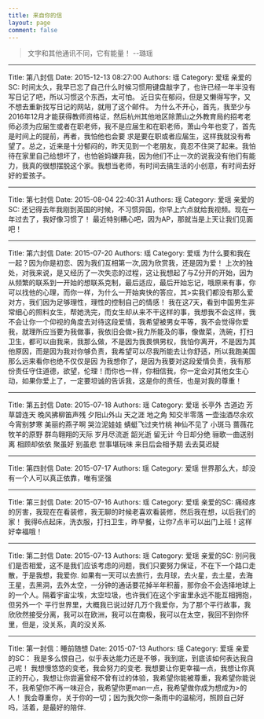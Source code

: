 ```yaml
---
title: 来自你的信
layout: page
comment: false
---
```


> 文字和其他通讯不同，它有能量！ --璐瑶

---
Title: 第八封信
Date: 2015-12-13 08:27:00
Authors: 瑶
Category: 爱瑶
亲爱的SC:
时间太久，我早已忘了自己什么时候习惯用键盘敲字了，也许已经一年半没有写日记了吧，所以习惯这个东西，太可怕。
近日实在郁闷，但是又懒得写字，又不想去重新找写日记的网站，就用了这个邮件。
为什么不开心，首先，我至少与2016年12月才能获得教师资格证，然后杭州其他地区除萧山之外教育局的招考老师必须为应届生或者在职老师，我不是应届生和在职老师，萧山今年也变了，首先是时间上的提前，再者，我怕他也会要
求是要在职或者应届生，这样我就没有希望了。总之，近来是十分郁闷的，昨天见到一个老朋友，竟忍不住哭了起来。我怕待在家里自己给想坏了，也怕爸妈嫌弃我，因为他们不止一次的说我没有他们有能力，我真的很想摆脱这个家。我想当老师，有时间去搞生活的小创意，有时间去好好的爱孩子。

---

Title: 第七封信
Date: 2015-08-04 22:40:31
Authors: 瑶
Category: 爱瑶
亲爱的SC:
还记得去年我刚到英国的时候，不习惯异国，你早上六点就给我视频。现在一年过去了，我好像习惯了！
最近特别糟心吧，因为AP，那就当是上天让我们见面吧！

---

Title: 第六封信
Date: 2015-07-20
Authors: 瑶
Category: 爱瑶
为什么要和我在一起？因为你是初恋、因为我们互相第一次,因为欣赏我，还是因为爱！
上次的独处，对我来说，是又经历了一次失恋的过程，这让我想起了与Z分开的开始，因为从频繁的联系到一开始的想联系克制，最后适应，最后开始忘记，哦原来有事，你可以找他的心理，而你一样，为什么一开始爽快的答应，其>实我们都没有那么爱对方，我们因为足够理性，理性的控制自己的情感！
我在这7天，看到中国男生非常细心的照料女生，帮她洗完，而女生却从来不干这样的事，我想我不会这样，我不会让你一个仰视的角度去对待这段爱情，我希望被男女平等，我不会觉得你爱我，就理所应当要为我做事，我依旧会做>我力所能及的事，像做菜，洗碗，打扫卫生，都可以由我来，我那么做，不是因为我畏惧男权，我怕你离开，不是因为其他原因，而是因为我对你够负责，我希望可以尽我所能去让你舒适，所以我跑美国那么远来看你也绝不仅仅是因
为我想你了，是因为我要对这段爱情负责，我有那份责任守住道德，欲望，伦理！而你也一样，你相信我，你一定会对其他女生心动，如果你爱上了，一定要坦诚的告诉我，这是你的责任，也是对我的尊重！

---

Title: 第五封信
Date: 2015-07-18
Authors: 瑶
Category: 爱瑶
长亭外 古道边 芳草碧连天
晚风拂柳笛声残 夕阳山外山
天之涯 地之角 知交半零落
一壶浊酒尽余欢 今宵别梦寒
美丽的燕子啊 哭泣泥娃娃
蜻蜓飞过夹竹桃 神仙不见了
小斑马 蔷薇花 牧羊的原野
群鸟翱翔的天际 岁月尽流逝
韶光逝 留无计 今日却分绝
骊歌一曲送别离 相顾却依依
聚虽好 别虽悲 世事堪玩味
来日后会相予期 去去莫迟疑

---

Title: 第四封信
Date: 2015-07-17
Authors: 瑶
Category: 爱瑶
世界那么大，却没有一个人可以真正依靠，唯有坚强

---

Title: 第三封信
Date: 2015-07-16
Authors: 瑶
Category: 爱瑶
亲爱的SC:
痛经疼的厉害，我现在在看装修，我无聊的时候老喜欢看装修，然后我在想，以后我们的家！
我得6点起床，洗衣服，打扫卫生，昨早餐，让你7点半可以出门上班！这样好幸福哦！

---

Title: 第二封信
Date: 2015-07-13
Authors: 瑶
Category: 爱瑶
亲爱的SC:
别问我们是否相爱，这不是我们应该考虑的问题，我们只要努力保证，不在下一个路口走散，于是我想，我爱你.
如果有一天可以去旅行，去月球，去火星，去土星，去海王星，去黑洞，去外太空，一分钟的通话要花掉半年积蓄，那你会不会选择地球上的一个人。隔着宇宙尘埃，太空垃圾，也许我们在这个宇宙里永远不能互相拥抱，但另外一个
平行世界里，大概我已说过好几万个我爱你，为了那个平行故事，我欣欣然接受分离，我可以在欧洲，我可以在南极，我可以在太空，我回不到你怀里，但是，没关系，真的没关系.

---

Title: 第一封信：睡前随想
Date: 2015-07-13
Authors: 瑶
Category: 爱瑶
亲爱的SC：
我是多么恨自己，似乎表达能力还是不够，我到底，到底该如何表达我自己呢！
我想慢悠悠的变老，我会努力的变老. 我想要让你更幸福一点，我想让你真正的开心，我想让你尝遍曾经不曾有过的体验，我希望你能被尊重，我希望你能说不，我希望你不再一味迎合，我希望你更man一点，我希望做你成为想成为>的人！
我会尊重你，关于你的一切；因为我欠你一条雨中的温榆河，照顾自己好吗，活着，是最好的陪伴.
